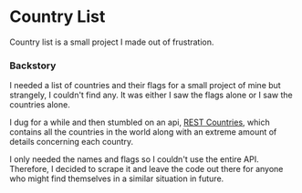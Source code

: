 # Country List

Country list is a small project I made out of frustration.

### Backstory

I needed a list of countries and their flags for a small project of mine but strangely, I couldn't find any. It was either I saw the flags alone or I saw the countries alone.

I dug for a while and then stumbled on an api, [REST Countries](https://restcountries.com/), which contains all the countries in the world along with an extreme amount of details concerning each country.

I only needed the names and flags so I couldn't use the entire API. Therefore, I decided to scrape it and leave the code out there for anyone who might find themselves in a similar situation in future.
